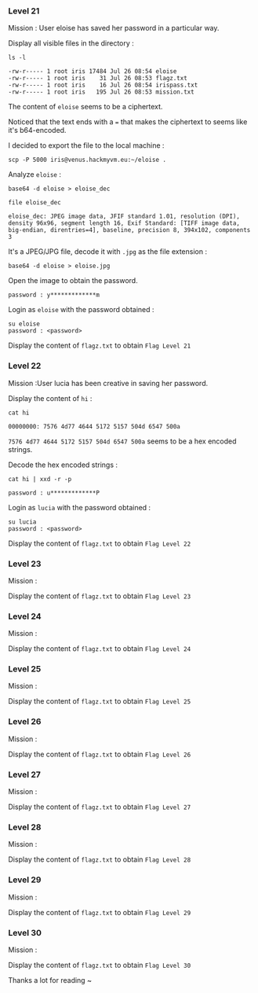 ### Level 21
Mission : User eloise has saved her password in a particular way. 

Display all visible files in the directory : 

```
ls -l

-rw-r----- 1 root iris 17484 Jul 26 08:54 eloise
-rw-r----- 1 root iris    31 Jul 26 08:53 flagz.txt
-rw-r----- 1 root iris    16 Jul 26 08:54 irispass.txt
-rw-r----- 1 root iris   195 Jul 26 08:53 mission.txt
```

The content of `eloise` seems to be a ciphertext. 

Noticed that the text ends with a `=` that makes the ciphertext to seems like it's b64-encoded.

I decided to export the file to the local machine :

`scp -P 5000 iris@venus.hackmyvm.eu:~/eloise .`

Analyze `eloise` :

`base64 -d eloise > eloise_dec`

```
file eloise_dec

eloise_dec: JPEG image data, JFIF standard 1.01, resolution (DPI), density 96x96, segment length 16, Exif Standard: [TIFF image data, big-endian, direntries=4], baseline, precision 8, 394x102, components 3
```

It's a JPEG/JPG file, decode it with `.jpg` as the file extension :

`base64 -d eloise > eloise.jpg`

Open the image to obtain the password.

`password : y*************m`

Login as `eloise` with the password obtained :

```
su eloise
password : <password>
```

Display the content of `flagz.txt` to obtain `Flag Level 21`

### Level 22
Mission :User lucia has been creative in saving her password.

Display the content of `hi` :

```
cat hi

00000000: 7576 4d77 4644 5172 5157 504d 6547 500a
```

`7576 4d77 4644 5172 5157 504d 6547 500a` seems to be a hex encoded strings.

Decode the hex encoded strings :

`cat hi | xxd -r -p`

`password : u*************P`

Login as `lucia` with the password obtained :

```
su lucia
password : <password>
```

Display the content of `flagz.txt` to obtain `Flag Level 22`

### Level 23
Mission :

Display the content of `flagz.txt` to obtain `Flag Level 23`

### Level 24
Mission :

Display the content of `flagz.txt` to obtain `Flag Level 24`

### Level 25
Mission :

Display the content of `flagz.txt` to obtain `Flag Level 25`

### Level 26
Mission :

Display the content of `flagz.txt` to obtain `Flag Level 26`

### Level 27
Mission :

Display the content of `flagz.txt` to obtain `Flag Level 27`

### Level 28
Mission :

Display the content of `flagz.txt` to obtain `Flag Level 28`

### Level 29
Mission :

Display the content of `flagz.txt` to obtain `Flag Level 29`

### Level 30
Mission :

Display the content of `flagz.txt` to obtain `Flag Level 30`

Thanks a lot for reading ~
